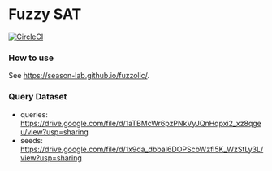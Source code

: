 # Fuzzy SAT

[![CircleCI](https://circleci.com/gh/season-lab/fuzzy-sat.svg?style=shield&circle-token=426e6fc0f049c0a748ff3487716cb303ebe9a918)](https://app.circleci.com/pipelines/github/season-lab/fuzzy-sat)

### How to use
See https://season-lab.github.io/fuzzolic/.

### Query Dataset

- queries: https://drive.google.com/file/d/1aTBMcWr6pzPNkVyJQnHqpxi2_xz8qgeu/view?usp=sharing
- seeds:   https://drive.google.com/file/d/1x9da_dbbaI6DOPScbWzfl5K_WzStLy3L/view?usp=sharing
